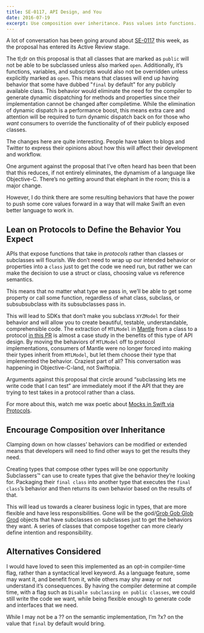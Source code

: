 ```yaml
---
title: SE-0117, API Design, and You
date: 2016-07-19
excerpt: Use composition over inheritance. Pass values into functions.
---
```


A lot of conversation has been going around about
[SE-0117](https://github.com/apple/swift-evolution/blob/991e901f3ac9bb8d0d070b618a77bdb0aab00fd5/proposals/0117-non-public-subclassable-by-default.md)
this week, as the proposal has entered its Active Review
stage.

The tl;dr on this proposal is that all classes that are
marked as `public` will not be able to be subclassed unless
also marked `open`. Additionally, it’s functions, variables,
and subscripts would also not be overridden unless
explicitly marked as `open`. This means that classes will
end up having behavior that some have dubbed "`final` by
default" for any publicly available class. This behavior
would eliminate the need for the compiler to generate
dynamic dispatching for methods and properties since their
implementation cannot be changed after compiletime. While
the elimination of dynamic dispatch is a performance boost,
this means extra care and attention will be required to turn
dynamic dispatch back on for those who _want_ consumers to
override the functionality of of their publicly exposed
classes.

The changes here are quite interesting. People have taken to
blogs and Twitter to express their opinions about how this
will affect their development and workflow.

One argument against the proposal that I’ve often heard has
been that been that this reduces, if not entirely
eliminates, the dynamism of a language like Objective-C.
There’s no getting around that elephant in the room; this is
a major change.

However, I do think there are some resulting behaviors that
have the power to push some core values forward in a way
that will make Swift an even better language to work in.

## Lean on Protocols to Define the Behavior You Expect

APIs that expose functions that take in _protocols_ rather
than classes or subclasses will flourish. We don’t need to
wrap up our intended behavior or properties into a `class`
just to get the code we need run, but rather we can make the
decision to use a struct or class, choosing value vs
reference semantics.

This means that no matter what type we pass in, we’ll be
able to get some property or call some function, regardless
of what class, subclass, or subsubsubclass with its
subsubclasses pass in.

This will lead to SDKs that don’t make you subclass
`XYZModel` for their behavior and will allow you to create
beautiful, testable, understandable, comprehensible code.
The extraction of `MTLModel` in
[Mantle](https://github.com/Mantle/Mantle) from a class to a
protocol
[in this PR](https://github.com/Mantle/Mantle/pull/219) is
almost a case study in the benefits of this type of API
design. By moving the behaviors of `MTLModel` off to
protocol implementations, consumers of Mantle were no longer
forced into making their types inherit from `MTLModel`, but
let them choose their type that implemented the behavior.
Craziest part of all? This conversation was happening in
Objective-C-land, not Swiftopia.

Arguments against this proposal that circle around
“subclassing lets me write code that I can test” are
immediately moot if the API that they are trying to test
takes in a protocol rather than a class.

For more about this, watch me wax poetic about
[Mocks in Swift via Protocols](http://blog.eliperkins.me/mocks-in-swift-via-protocols).

## Encourage Composition over Inheritance

Clamping down on how classes’ behaviors can be modified or
extended means that developers will need to find other ways
to get the results they need.

Creating types that compose other types will be one
opportunity Subclassers™ can use to create types that give
the behavior they’re looking for. Packaging their
`final class` into another type that executes the
`final class`’s behavior and then returns its own behavior
based on the results of that.

This will lead us towards a clearer business logic in types,
that are more flexible and have less responsibilities. Gone
will be the
god/[Grob Gob Glob Grod](http://adventuretime.wikia.com/wiki/Grob_Gob_Glob_Grod)
objects that have subclasses on subclasses just to get the
behaviors they want. A series of classes that compose
together can more clearly define intention and
responsibility.

## Alternatives Considered

I would have loved to seen this implemented as an opt-in
compiler-time flag, rather than a syntactical level keyword.
As a language feature, some may want it, and benefit from
it, while others may shy away or not understand it’s
consequences. By having the compiler determine at compile
time, with a flag such as
`Disable subclassing on public classes`, we could still
write the code we want, while being flexible enough to
generate code and interfaces that we need.

While I may not be a ?? on the semantic implementation, I’m
?x? on the value that `final` by default would bring.
